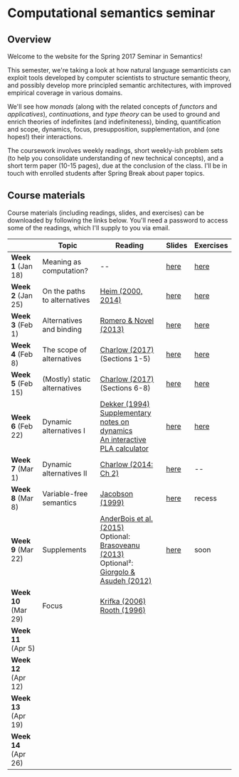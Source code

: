 # Computational semantics seminar

## Overview

Welcome to the website for the Spring 2017 Seminar in Semantics!

This semester, we're taking a look at how natural language semanticists can
exploit tools developed by computer scientists to structure semantic theory,
and possibly develop more principled semantic architectures, with improved
empirical coverage in various domains.

We'll see how *monads* (along with the related concepts of *functors* and
*applicatives*), *continuations*, and *type theory* can be used to ground and
enrich theories of indefinites (and indefiniteness), binding, quantification
and scope, dynamics, focus, presupposition, supplementation, and (one hopes!)
their interactions.

The coursework involves weekly readings, short weekly-ish problem sets (to
help you consolidate understanding of new technical concepts), and a short term
paper (10-15 pages), due at the conclusion of the class. I'll be in touch with
enrolled students after Spring Break about paper topics.

## Course materials

Course materials (including readings, slides, and exercises) can be downloaded
by following the links below. You'll need a password to access some of the
readings, which I'll supply to you via email.

|                      | Topic                        | Reading                                                                                                                                                                                                                                                                        | Slides                                                                 | Exercises                                                                |
|----------------------|------------------------------|--------------------------------------------------------------------------------------------------------------------------------------------------------------------------------------------------------------------------------------------------------------------------------|------------------------------------------------------------------------|--------------------------------------------------------------------------|
| **Week 1** (Jan 18)  | Meaning as computation?      | --                                                                                                                                                                                                                                                                             | [here](https://github.com/schar/comp-sem/blob/master/slides/week1.pdf) | [here](https://github.com/schar/comp-sem/blob/master/exercises/week1.md) |
| **Week 2** (Jan 25)  | On the paths to alternatives | [Heim (2000, 2014)](https://www.dropbox.com/s/08fb9j342ciy7el/heim-questions-notes.pdf?dl=0)                                                                                                                                                                                                                       | [here](https://github.com/schar/comp-sem/blob/master/slides/week2.pdf) | [here](https://github.com/schar/comp-sem/blob/master/exercises/week2.md) |
| **Week 3** (Feb 1)   | Alternatives and binding     | [Romero & Novel (2013)](https://www.dropbox.com/s/81qg0gxxk2scmny/romero-novel-variable-binding-sets-alternatives.pdf?dl=0)                                                                                                                                                                                                                     | [here](https://github.com/schar/comp-sem/blob/master/slides/week3.pdf) | [here](https://github.com/schar/comp-sem/blob/master/exercises/week3.md) |
| **Week 4** (Feb 8)   | The scope of alternatives    | [Charlow (2017)](http://ling.auf.net/lingbuzz/003302) (Sections 1-5)                                                                                                                                                                                                           | [here](https://github.com/schar/comp-sem/blob/master/slides/week4.pdf) | [here](https://github.com/schar/comp-sem/blob/master/exercises/week4.md) |
| **Week 5** (Feb 15)  | (Mostly) static alternatives | [Charlow (2017)](http://ling.auf.net/lingbuzz/003302) (Sections 6-8)                                                                                                                                                                                                           | [here](https://github.com/schar/comp-sem/blob/master/slides/week5.pdf) | [here](https://github.com/schar/comp-sem/blob/master/exercises/week5.md) |
| **Week 6** (Feb 22)  | Dynamic alternatives I       | [Dekker (1994)](http://journals.linguisticsociety.org/proceedings/index.php/SALT/article/view/3122/2843) <br>[Supplementary notes on dynamics](http://simoncharlow.com/courses/alts/handouts/week8.pdf) <br>[An interactive PLA calculator](http://schar.github.io/PLAground/) | [here](https://github.com/schar/comp-sem/blob/master/slides/week6.pdf) | [here](https://github.com/schar/comp-sem/blob/master/exercises/week6.md) |
| **Week 7** (Mar 1)   | Dynamic alternatives II      | [Charlow (2014: Ch 2)](http://semanticsarchive.net/Archive/2JmMWRjY/charlow-semantics-exceptional-scope-diss.pdf#page=28)                                                                                                                                                      | [here](https://github.com/schar/comp-sem/blob/master/slides/week7.pdf) | --                                                                       |
| **Week 8** (Mar 8)   | Variable-free semantics      | [Jacobson (1999)](https://www.dropbox.com/s/ztq4ynz4gocpgza/jacobson-towards-variable-free-semantics.pdf?dl=0)                                                                                                                                                                                                                                   | [here](https://github.com/schar/comp-sem/blob/master/slides/week8.pdf) | recess                                                                   |
| **Week 9** (Mar 22)  | Supplements                  | [AnderBois et al. (2015)](https://www.dropbox.com/s/faf8w0d7kemc12k/anderbois-brasoveanu-henderson-appositives.pdf?dl=0) <br>Optional: [Brasoveanu (2013)](https://www.dropbox.com/s/3quzscnxcyk1lxq/brasoveanu-postsuppositions-jos.pdf?dl=0) <br>Optional²: [Giorgolo & Asudeh (2012)](http://mitwpl.mit.edu/open/sub16/Giorgolo.pdf)                                                                | [here](https://github.com/schar/comp-sem/blob/master/slides/week9.pdf) | soon                                                                     |
| **Week 10** (Mar 29) | Focus                        | [Krifka (2006)](https://www.dropbox.com/s/ggloouf8z8fyg8u/krifka-association-with-focus-phrases.pdf?dl=0) <br>[Rooth (1996)](https://www.dropbox.com/s/b9j90t8ixj998hk/rooth-focus.pdf?dl=0)                                                                                                                                                                                                                                        |                                                                        |                                                                          |
| **Week 11** (Apr 5)  |                              |                                                                                                                                                                                                                                                                                |                                                                        |                                                                          |
| **Week 12** (Apr 12) |                              |                                                                                                                                                                                                                                                                                |                                                                        |                                                                          |
| **Week 13** (Apr 19) |                              |                                                                                                                                                                                                                                                                                |                                                                        |                                                                          |
| **Week 14** (Apr 26) |                              |                                                                                                                                                                                                                                                                                |                                                                        |                                                                          |
